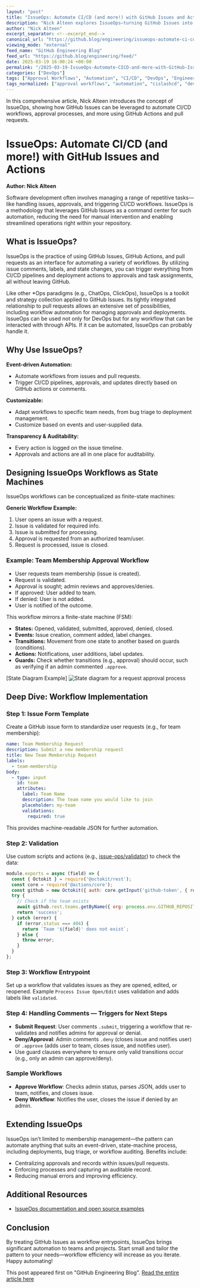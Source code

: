 ```yaml
---
layout: "post"
title: "IssueOps: Automate CI/CD (and more!) with GitHub Issues and Actions"
description: "Nick Alteen explores IssueOps—turning GitHub Issues into command centers for automation. The article explains how to automate CI/CD, approvals, and more using GitHub Issues, GitHub Actions, and pull requests, providing detailed examples and workflow patterns, including a membership approval process."
author: "Nick Alteen"
excerpt_separator: <!--excerpt_end-->
canonical_url: "https://github.blog/engineering/issueops-automate-ci-cd-and-more-with-github-issues-and-actions/"
viewing_mode: "external"
feed_name: "GitHub Engineering Blog"
feed_url: "https://github.blog/engineering/feed/"
date: 2025-03-19 16:00:24 +00:00
permalink: "/2025-03-19-IssueOps-Automate-CICD-and-more-with-GitHub-Issues-and-Actions.html"
categories: ["DevOps"]
tags: ["Approval Workflows", "Automation", "CI/CD", "DevOps", "Engineering", "Finite State Machine", "GitHub Actions", "GitHub Issues", "Issue Templates", "IssueOps", "News", "Pull Requests", "State Machines", "Team Management", "Workflow Automation"]
tags_normalized: ["approval workflows", "automation", "cislashcd", "devops", "engineering", "finite state machine", "github actions", "github issues", "issue templates", "issueops", "news", "pull requests", "state machines", "team management", "workflow automation"]
---
```


In this comprehensive article, Nick Alteen introduces the concept of IssueOps, showing how GitHub Issues can be leveraged to automate CI/CD workflows, approval processes, and more using GitHub Actions and pull requests.<!--excerpt_end-->

# IssueOps: Automate CI/CD (and more!) with GitHub Issues and Actions

**Author: Nick Alteen**

Software development often involves managing a range of repetitive tasks—like handling issues, approvals, and triggering CI/CD workflows. IssueOps is a methodology that leverages GitHub Issues as a command center for such automation, reducing the need for manual intervention and enabling streamlined operations right within your repository.

## What is IssueOps?

IssueOps is the practice of using GitHub Issues, GitHub Actions, and pull requests as an interface for automating a variety of workflows. By utilizing issue comments, labels, and state changes, you can trigger everything from CI/CD pipelines and deployment actions to approvals and task assignments, all without leaving GitHub.

Like other \*Ops paradigms (e.g., ChatOps, ClickOps), IssueOps is a toolkit and strategy collection applied to GitHub Issues. Its tightly integrated relationship to pull requests allows an extensive set of possibilities, including workflow automation for managing approvals and deployments. IssueOps can be used not only for DevOps but for any workflow that can be interacted with through APIs. If it can be automated, IssueOps can probably handle it.

## Why Use IssueOps?

**Event-driven Automation:**

- Automate workflows from issues and pull requests.
- Trigger CI/CD pipelines, approvals, and updates directly based on GitHub actions or comments.

**Customizable:**

- Adapt workflows to specific team needs, from bug triage to deployment management.
- Customize based on events and user-supplied data.

**Transparency & Auditability:**

- Every action is logged on the issue timeline.
- Approvals and actions are all in one place for auditability.

## Designing IssueOps Workflows as State Machines

IssueOps workflows can be conceptualized as finite-state machines:

**Generic Workflow Example:**

1. User opens an issue with a request.
2. Issue is validated for required info.
3. Issue is submitted for processing.
4. Approval is requested from an authorized team/user.
5. Request is processed, issue is closed.

### Example: Team Membership Approval Workflow

- User requests team membership (issue is created).
- Request is validated.
- Approval is sought; admin reviews and approves/denies.
- If approved: User added to team.
- If denied: User is not added.
- User is notified of the outcome.

This workflow mirrors a finite-state machine (FSM):

- **States:** Opened, validated, submitted, approved, denied, closed.
- **Events:** Issue creation, comment added, label changes.
- **Transitions:** Movement from one state to another based on guards (conditions).
- **Actions:** Notifications, user additions, label updates.
- **Guards:** Check whether transitions (e.g., approval) should occur, such as verifying if an admin commented `.approve`.

[State Diagram Example]
![State diagram for a request approval process](https://github.blog/wp-content/uploads/2025/03/state-machine.png?resize=916%2C1588)

## Deep Dive: Workflow Implementation

### Step 1: Issue Form Template

Create a GitHub issue form to standardize user requests (e.g., for team membership):

```yaml
name: Team Membership Request
description: Submit a new membership request
title: New Team Membership Request
labels:
  - team-membership
body:
  - type: input
    id: team
    attributes:
      label: Team Name
      description: The team name you would like to join
      placeholder: my-team
      validations:
        required: true
```

This provides machine-readable JSON for further automation.

### Step 2: Validation

Use custom scripts and actions (e.g., [issue-ops/validator](https://github.com/issue-ops/validator)) to check the data:

```javascript
module.exports = async (field) => {
  const { Octokit } = require('@octokit/rest');
  const core = require('@actions/core');
  const github = new Octokit({ auth: core.getInput('github-token', { required: true }) });
  try {
    // Check if the team exists
    await github.rest.teams.getByName({ org: process.env.GITHUB_REPOSITORY_OWNER ?? '', team_slug: field });
    return 'success';
  } catch (error) {
    if (error.status === 404) {
      return `Team '${field}' does not exist`;
    } else {
      throw error;
    }
  }
};
```

### Step 3: Workflow Entrypoint

Set up a workflow that validates issues as they are opened, edited, or reopened. Example `Process Issue Open/Edit` uses validation and adds labels like `validated`.

### Step 4: Handling Comments — Triggers for Next Steps

- **Submit Request**: User comments `.submit`, triggering a workflow that re-validates and notifies admins for approval or denial.
- **Deny/Approval**: Admin comments `.deny` (closes issue and notifies user) or `.approve` (adds user to team, closes issue, and notifies user).
- Use guard clauses everywhere to ensure only valid transitions occur (e.g., only an admin can approve/deny).

### Sample Workflows

- **Approve Workflow**: Checks admin status, parses JSON, adds user to team, notifies, and closes issue.
- **Deny Workflow**: Notifies the user, closes the issue if denied by an admin.

## Extending IssueOps

IssueOps isn’t limited to membership management—the pattern can automate anything that suits an event-driven, state-machine process, including deployments, bug triage, or workflow auditing. Benefits include:

- Centralizing approvals and records within issues/pull requests.
- Enforcing processes and capturing an auditable record.
- Reducing manual errors and improving efficiency.

## Additional Resources

- [IssueOps documentation and open source examples](https://issue-ops.github.io/docs)

## Conclusion

By treating GitHub Issues as workflow entrypoints, IssueOps brings significant automation to teams and projects. Start small and tailor the pattern to your needs—workflow efficiency will increase as you iterate. Happy automating!

This post appeared first on "GitHub Engineering Blog". [Read the entire article here](https://github.blog/engineering/issueops-automate-ci-cd-and-more-with-github-issues-and-actions/)
